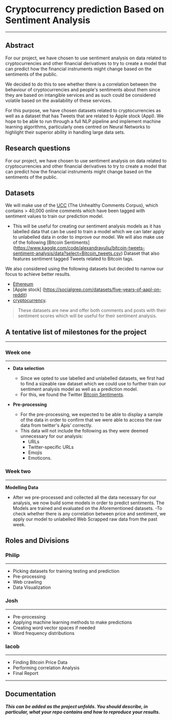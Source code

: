 # Cryptocurrency prediction Based on Sentiment Analysis
--------------------------------------------------------



## Abstract
For our project, we have chosen to use sentiment analysis on data related to cryptocurrencies and other financial derivatives to try to create a model that can predict how the financial instruments might change based on the sentiments of the public.

We decided to do this to see whether there is a correlation between the behaviour of cryptocurrencies and people's sentiments about them since they are based on intangible services and as such could be considered volatile based on the availability of these services.

For this purpose, we have chosen datasets related to cryptocurrencies as well as a dataset that has Tweets that are related to Apple stock (Appl).
We hope to be able to run through a full NLP pipeline and implement machine learning algorithms, particularly ones centred on Neural Networks to highlight their superior ability in handling large data sets.

## Research questions
For our project, we have chosen to use sentiment analysis on data related to cryptocurrencies and other financial derivatives to try to create a model that can predict how the financial instruments might change based on the sentiments of the public. 

## Datasets
We will make use of the [UCC](https://github.com/conversationai/unhealthy-conversations) (The Unhealthy Comments Corpus), which contains > 40,000 online comments which have been tagged with sentiment values to train our prediction model.
- This will be useful for creating our sentiment analysis models as it has labelled data that can be used to train a model which we can later apply to unlabelled data in order to improve our model.
We will also make use of the following [Bitcoin Sentiments] (https://www.kaggle.com/code/alexandrayuliu/bitcoin-tweets-sentiment-analysis/data?select=Bitcoin_tweets.csv) Dataset that also features sentiment tagged Tweets related to Bitcoin tags.

We also considered using the following datasets but decided to narrow our focus to achieve better results.
- [Ethereum](https://socialgrep.com/datasets/the-reddit-ethereum-dataset)
- [Apple stock] (https://socialgrep.com/datasets/five-years-of-aapl-on-reddit)
- [cryptocurrency](https://socialgrep.com/datasets/reddit-cryptocurrency-data-for-august-2021). 
> These datasets are new and offer both comments and posts with their sentiment scores which will be useful for their sentiment analysis. 

## A tentative list of milestones for the project
--------------------------------------------------




### Week one 
----------

- **Data selection**
  - Since we opted to use labelled and unlabelled datasets, we first had to find a sizeable raw dataset which we could use to further train our sentiment analysis model as well as a prediction model.
  -  For this, we found the Twitter [Bitcoin Sentiments](https://www.kaggle.com/code/alexandrayuliu/bitcoin-tweets-sentiment-analysis/data?select=Bitcoin_tweets.csv).

  
- **Pre-processing**
  - For the pre-processing, we expected to be able to display a sample of the data in order to confirm that we were able to access the raw data from twitter's Apis’ correctly.
  - This data will not include the following as they were deemed unnecessary for our analysis:
    - URLs
    - Twitter-specific URLs
    - Emojis
    - Emoticons.

### Week two
------------

**Modelling Data**
- After we pre-processed and collected all the data necessary for our analysis, we now build some models in order to predict sentiments. The Models are trained and evaluated on the Aforementioned datasets. 
-To check whether there is any correlation between price and sentiment, we apply our model to unlabelled Web Scrapped raw data from the past week. 

## Roles and Divisions


### Philip
--------

- Picking datasets for training testing and prediction
- Pre-processing 
- Web crawling
- Data Visualization

### Josh
------
- Pre-processing 
- Applying machine learning methods to make predictions
- Creating word vector spaces if needed
- Word frequency distributions

### Iacob
--------
- Finding Bitcoin Price Data
- Performing correlation Analysis
- Final Report

--------

## Documentation
***This can be added as the project unfolds. You should describe, in particular, what your repo contains and how to reproduce your results.***



